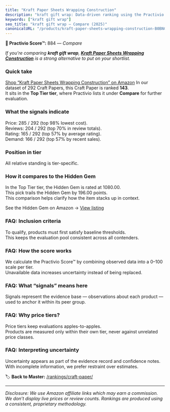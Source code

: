 ```yaml
---
title: "Kraft Paper Sheets Wrapping Construction"
description: "kraft gift wrap: Data-driven ranking using the Practivio Score™. Positioned by quality, value, demand, findability, momentum."
keywords: ["kraft gift wrap"]
seo_title: "kraft gift wrap — Compare (2025)"
canonicalURL: "/products/kraft-paper-sheets-wrapping-construction-B0BNCBSZRR/"
---
```


**🛒 Practivio Score™:** 884 — _Compare_


*If you're comparing **kraft gift wrap**, **[Kraft Paper Sheets Wrapping Construction](https://www.amazon.com/dp/B0BNCBSZRR?tag=practivio-20)** is a strong alternative to put on your shortlist.*
### Quick take
[Shop “Kraft Paper Sheets Wrapping Construction” on Amazon](https://www.amazon.com/dp/B0BNCBSZRR?tag=practivio-20)
In our dataset of 292 Craft Papers, this Craft Paper is ranked **143**.  
It sits in the **Top Tier tier**, where Practivio lists it under **Compare** for further evaluation.

### What the signals indicate
Price: 285 / 292 (top 98% lowest cost).  
Reviews: 204 / 292 (top 70% in review totals).  
Rating: 165 / 292 (top 57% by average rating).  
Demand: 166 / 292 (top 57% by recent sales).

### Position in tier
All relative standing is tier-specific.

### How it compares to the Hidden Gem
In the Top Tier tier, the Hidden Gem is rated at 1080.00.  
This pick trails the Hidden Gem by 196.00 points.  
This comparison helps clarify how the item stacks up in context.  

See the Hidden Gem on Amazon → [View listing](https://www.amazon.com/dp/B07LFHSRNB?tag=practivio-20)

### FAQ: Inclusion criteria
To qualify, products must first satisfy baseline thresholds.  
This keeps the evaluation pool consistent across all contenders.

### FAQ: How the score works
We calculate the Practivio Score™ by combining observed data into a 0–100 scale per tier.  
Unavailable data increases uncertainty instead of being replaced.

### FAQ: What “signals” means here
Signals represent the evidence base — observations about each product — used to anchor it within its peer group.

### FAQ: Why price tiers?
Price tiers keep evaluations apples-to-apples.  
Products are measured only within their own tier, never against unrelated price classes.

### FAQ: Interpreting uncertainty
Uncertainty appears as part of the evidence record and confidence notes.  
With incomplete information, we prefer restraint over estimates.

<!-- Missing template for Compare/CompareWithinPriceClass -->


🏷️ **Back to Master:** [/rankings/craft-paper/](/rankings/craft-paper/)

---
_Disclosure: We use Amazon affiliate links which may earn a commission. We don’t display live prices or review counts. Rankings are produced using a consistent, proprietary methodology._
